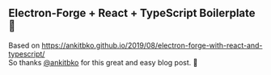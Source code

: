 ## Electron-Forge + React + TypeScript Boilerplate 🚀

Based on https://ankitbko.github.io/2019/08/electron-forge-with-react-and-typescript/  
So thanks [@ankitbko](https://twitter.com/ankitbko) for this great and easy blog post. 🙏
